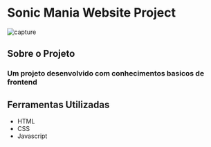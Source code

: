 # Sonic Mania Website Project 
![capture](https://github.com/Jorge-Marcelo/Sonic-Mania-Website/assets/49494259/44c191c6-0029-47dc-842b-59241e4a1fb9)

## Sobre o Projeto
### Um projeto desenvolvido com conhecimentos basicos de frontend
## Ferramentas Utilizadas 
- HTML
- CSS
- Javascript 
